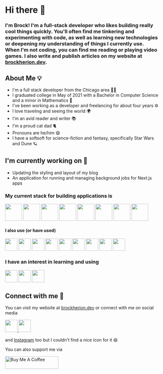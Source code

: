 # Hi there 👋

### I'm Brock! I'm a full-stack developer who likes building really cool things quickly. You'll often find me tinkering and experimenting with code, as well as learning new technologies or deepening my understanding of things I currently use. When I'm not coding, you can find me reading or playing video games. I also write and publish articles on my website at [brockherion.dev](https://brockherion.dev).

## About Me 💡

- I'm a full stack developer from the Chicago area 👨‍💻
- I graduated college in May of 2021 with a Bachelor in Computer Science and a minor in Mathematics 📜
- I've been working as a developer and freelancing for about four years ⚙️
- I love traveling and seeing the world 🌍
- I'm an avid reader and writer 📚
- I'm a proud cat dad 🐈
- Pronouns are he/him 😄
- I have a softsoft for science-fiction and fantasy, specifically Star Wars and Dune 🪐

## I'm currently working on 🔭

- Updating the styling and layout of my blog
- An application for running and managing background jobs for Next.js apps

### My current stack for building applications is

<p align="left">
<img src="https://cdn.jsdelivr.net/gh/devicons/devicon/icons/typescript/typescript-original.svg" width="55" height="55" />
<img src="https://cdn.jsdelivr.net/gh/devicons/devicon/icons/react/react-original.svg" width="55" height="55" />
<img src="https://cdn.jsdelivr.net/gh/devicons/devicon/icons/nextjs/nextjs-original.svg" width="55" height="55" />
<img src="https://cdn.jsdelivr.net/gh/devicons/devicon/icons/postgresql/postgresql-original.svg" width="55" height="55" />
<img src="https://cdn.jsdelivr.net/gh/devicons/devicon/icons/mysql/mysql-original.svg" width="55" height="55" />
<img src="https://cdn.jsdelivr.net/gh/devicons/devicon/icons/docker/docker-plain.svg" width="55" height="v" />
<img src="https://cdn.jsdelivr.net/gh/devicons/devicon/icons/vscode/vscode-original.svg" width="55" height="55" />
  <img src="https://cdn.jsdelivr.net/gh/devicons/devicon/icons/redis/redis-original.svg" width="55" height="55" />

</p>

#### I also use (or have used)
<p align="left">
  <img src="https://cdn.jsdelivr.net/gh/devicons/devicon/icons/javascript/javascript-original.svg" width="40" height="40" />
  <img src="https://cdn.jsdelivr.net/gh/devicons/devicon/icons/csharp/csharp-original.svg" width="40" height="40" />
  <img src="https://cdn.jsdelivr.net/gh/devicons/devicon/icons/python/python-original.svg" width="40" height="40" />
  <img src="https://cdn.jsdelivr.net/gh/devicons/devicon/icons/django/django-plain.svg" width="40" height="40" />
  <img src="https://cdn.jsdelivr.net/gh/devicons/devicon/icons/microsoftsqlserver/microsoftsqlserver-plain.svg" width="40" height="40" />
  <img src="https://cdn.jsdelivr.net/gh/devicons/devicon/icons/dotnetcore/dotnetcore-original.svg" width="40" height="40" />
  <img src="https://cdn.jsdelivr.net/gh/devicons/devicon/icons/java/java-original.svg" width="40" height="40" />
  <img src="https://cdn.jsdelivr.net/gh/devicons/devicon/icons/angularjs/angularjs-original.svg" width="40" height="40" />
  <img src="https://cdn.jsdelivr.net/gh/devicons/devicon/icons/spring/spring-original.svg" width="40" height="40" />
</p>

### I have an interest in learning and using
<p align="left">
  <img src="https://cdn.jsdelivr.net/gh/devicons/devicon/icons/rust/rust-plain.svg" width="40" height="40" />
  <img src="https://cdn.jsdelivr.net/gh/devicons/devicon/icons/elixir/elixir-original.svg" width="40" height="40" />
  <img src="https://cdn.jsdelivr.net/gh/devicons/devicon/icons/go/go-original-wordmark.svg" width="40" height="40" />
</p>

## Connect with me 📱

You can visit my website at [brockherion.dev](https://brockherion.dev) or connect with me on social media

<p align="left">
  <a href="https://twitter.com/brockherion" target="_blank" rel="noreferrer">
    <img src="https://cdn.jsdelivr.net/gh/devicons/devicon/icons/twitter/twitter-original.svg" width="40" height="40" />
  </a>
  <a href="https://www.facebook.com/brockheriondev" target="_blank" rel="noreferrer">
    <img src="https://cdn.jsdelivr.net/gh/devicons/devicon/icons/facebook/facebook-original.svg" width="40" height="40" />
  </a>
</p>

and [Instagram](https://www.instagram.com/brock_herion/) too but I couldn't find a nice icon for it 😆

You can also support me via

<a href="https://buymeacoffee.com/brockherion" target="_blank"><img src="https://cdn.buymeacoffee.com/buttons/default-orange.png" alt="Buy Me A Coffee" height="41" width="174"></a>

<!--
**BrockHerion/BrockHerion** is a ✨ _special_ ✨ repository because its `README.md` (this file) appears on your GitHub profile.

Here are some ideas to get you started:

- 🔭 I’m currently working on ...
- 🌱 I’m currently learning ...
- 👯 I’m looking to collaborate on ...
- 🤔 I’m looking for help with ...
- 💬 Ask me about ...
- 📫 How to reach me: ...
- 😄 Pronouns: ...
- ⚡ Fun fact: ...
-->
